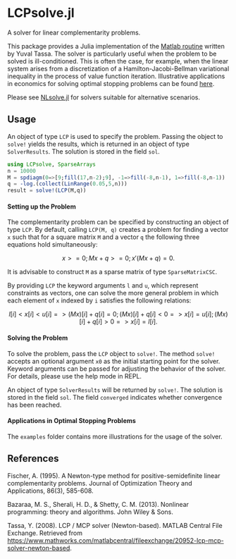 # LCPsolve.jl

A solver for linear complementarity problems.

This package provides a Julia implementation of the
[Matlab routine](https://www.mathworks.com/matlabcentral/fileexchange/20952-lcp-mcp-solver-newton-based)
written by Yuval Tassa.
The solver is particularly useful when the problem to be solved is ill-conditioned.
This is often the case,
for example,
when the linear system arises from a discretization of
a Hamilton-Jacobi-Bellman variational inequality
in the process of value function iteration.
Illustrative applications in economics for solving optimal stopping problems can be found
[here](https://benjaminmoll.com/codes/).

Please see [NLsolve.jl](https://github.com/JuliaNLSolvers/NLsolve.jl)
for solvers suitable for alternative scenarios.

## Usage

An object of type `LCP` is used to specify the problem.
Passing the object to `solve!` yields the results,
which is returned in an object of type `SolverResults`.
The solution is stored in the field `sol`.

```julia
using LCPsolve, SparseArrays
n = 10000
M = spdiagm(0=>[9;fill(17,n-2);9], -1=>fill(-8,n-1), 1=>fill(-8,n-1))
q = -log.(collect(LinRange(0.05,5,n)))
result = solve!(LCP(M,q))
```

#### Setting up the Problem

The complementarity problem can be specified
by constructing an object of type `LCP`.
By default, calling `LCP(M, q)` creates a problem for finding a vector `x` such that
for a square matrix `M` and a vector `q`
the following three equations hold simultaneously:

```math
            x >= 0;
       Mx + q >= 0;
    x'(Mx + q) = 0.
```

It is advisable to construct `M` as a sparse matrix of type `SparseMatrixCSC`.

By providing `LCP` the keyword arguments `l` and `u`,
which represent constraints as vectors,
one can solve the more general problem
in which each element of `x` indexed by `i`
satisfies the following relations:

```math
    l[i] < x[i] < u[i]   =>   (Mx)[i] + q[i] = 0;
    (Mx)[i] + q[i] < 0   =>   x[i] = u[i];
    (Mx)[i] + q[i] > 0   =>   x[i] = l[i].
```

#### Solving the Problem

To solve the problem, pass the `LCP` object to `solve!`.
The method `solve!` accepts an optional argument `x0`
as the initial starting point for the solver.
Keyword arguments can be passed for adjusting the behavior of the solver.
For details, please use the help mode in REPL.

An object of type `SolverResults` will be returned by `solve!`.
The solution is stored in the field `sol`.
The field `converged` indicates whether convergence has been reached.

#### Applications in Optimal Stopping Problems

The `examples` folder contains more illustrations for the usage of the solver.

## References

Fischer, A. (1995). A Newton-type method for positive-semidefinite linear complementarity problems. Journal of Optimization Theory and Applications, 86(3), 585-608.

Bazaraa, M. S., Sherali, H. D., & Shetty, C. M. (2013). Nonlinear programming: theory and algorithms. John Wiley & Sons.

Tassa, Y. (2008). LCP / MCP solver (Newton-based). MATLAB Central File Exchange. Retrieved from https://www.mathworks.com/matlabcentral/fileexchange/20952-lcp-mcp-solver-newton-based.
